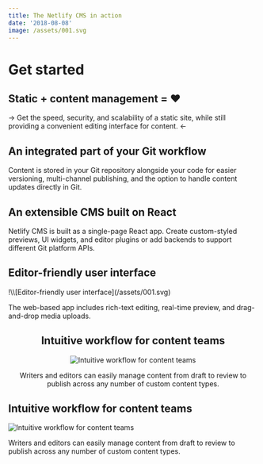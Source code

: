 ```yaml
---
title: The Netlify CMS in action
date: '2018-08-08'
image: /assets/001.svg
---
```

# Get started

## Static + content management = ♥

-> Get the speed, security, and scalability of a static site, while still providing a convenient editing interface for content. <-

## An integrated part of your Git workflow

Content is stored in your Git repository alongside your code for easier versioning, multi-channel publishing, and the option to handle content updates directly in Git.

## An extensible CMS built on React

Netlify CMS is built as a single-page React app. Create custom-styled previews, UI widgets, and editor plugins or add backends to support different Git platform APIs.

## Editor-friendly user interface

<p text-align="center">!\\[Editor-friendly user interface](/assets/001.svg)</p>

The web-based app includes rich-text editing, real-time preview, and drag-and-drop media uploads.

<center>

## Intuitive workflow for content teams

![Intuitive workflow for content teams](/assets/002.svg)

Writers and editors can easily manage content from draft to review to publish across any number of custom content types.</center>

## Intuitive workflow for content teams

![Intuitive workflow for content teams](/assets/002.svg)

Writers and editors can easily manage content from draft to review to publish across any number of custom content types.
